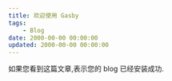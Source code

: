 ```yaml
---
title: 欢迎使用 Gasby
tags:
    - Blog
date: 2000-00-00 00:00:00
updated: 2000-00-00 00:00:00
---
```

如果您看到这篇文章,表示您的 blog 已经安装成功.
